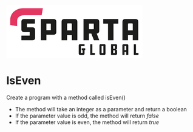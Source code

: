 ![Sparta](/Assets/Git_Hub/SPARTALOGO.png) 
# IsEven
Create a program with a method called isEven()
- The method will take an integer as a parameter and return a boolean
- If the parameter value is odd, the method will return *false*
- If the parameter value is even, the method will return *true*

